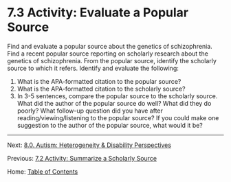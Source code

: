 # 7.3 Activity: Evaluate a Popular Source

Find and evaluate a popular source about the genetics of schizophrenia. Find a recent popular source reporting on scholarly research about the genetics of schizophrenia. From the popular source, identify the scholarly source to which it refers. Identify and evaluate the following:
1. What is the APA-formatted citation to the popular source?
2. What is the APA-formatted citation to the scholarly source?
3. In 3-5 sentences, compare the popular source to the scholarly source. What did the author of the popular source do well? What did they do poorly? What follow-up question did you have after reading/viewing/listening to the popular source? If you could make one suggestion to the author of the popular source, what would it be?

--------

Next: [8.0. Autism: Heterogeneity & Disability Perspectives](../ch08/8.0_autism.md)

Previous: [7.2 Activity: Summarize a Scholarly Source](7.2_activity_summarize_a_scholarly_source.md)

Home: [Table of Contents](../README.md)
